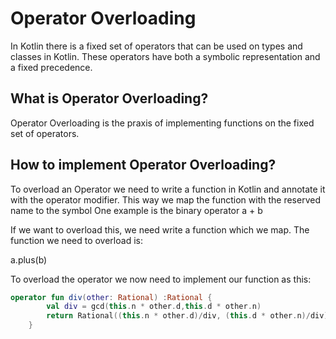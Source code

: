 # Operator Overloading

In Kotlin there is a fixed set of operators that can be used on types and classes in Kotlin. These operators have both a symbolic representation and a fixed precedence. 

## What is Operator Overloading?
Operator Overloading is the praxis of implementing functions on the fixed set of operators. 

## How to implement Operator Overloading?

To overload an Operator we need to write a function in Kotlin and annotate it with the operator modifier. This way we map the function with the reserved name to the symbol 
One example is the binary operator a + b

If we want to overload this, we need write a function which we map. The function we need to overload is:

a.plus(b) 

To overload the operator we now need to implement our function as this:
```kotlin
operator fun div(other: Rational) :Rational {
        val div = gcd(this.n * other.d,this.d * other.n)
        return Rational((this.n * other.d)/div, (this.d * other.n)/div)
    }
```


